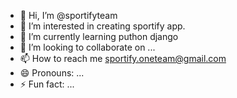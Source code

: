 - 👋 Hi, I’m @sportifyteam
- 👀 I’m interested in creating sportify app.
- 🌱 I’m currently learning puthon django
- 💞️ I’m looking to collaborate on ...
- 📫 How to reach me sportify.oneteam@gmail.com
- 😄 Pronouns: ...
- ⚡ Fun fact: ...

<!---
sportifyteam/sportifyteam is a ✨ special ✨ repository because its `README.md` (this file) appears on your GitHub profile.
You can click the Preview link to take a look at your changes.
--->
